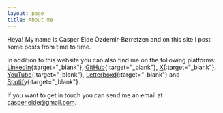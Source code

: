 ```yaml
---
layout: page
title: About me
---
```


Heya! My name is Casper Eide Özdemir-Børretzen and on this site I post some posts from time to time.

In addition to this website you can also find me on the following platforms:
[LinkedIn](https://linkedin.com/in/casperborretzen){:target="_blank"}, [GitHub](https://github.com/LASER-WOLF){:target="_blank"}, [X](https://x.com/LASER_WOLF){:target="_blank"}, [YouTube](https://youtube.com/@CasperBorretzen){:target="_blank"}, [Letterboxd](https://letterboxd.com/LASER_WOLF){:target="_blank"} and [Spotify](https://open.spotify.com/user/conditionkill){:target="_blank"}.

If you want to get in touch you can send me an email at [casper.eide@gmail.com](mailto:casper.eide@gmail.com).